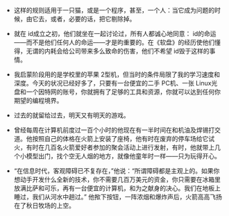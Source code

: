 - 这样的规则适用于一只猫，或是一个程序，甚至，一个人：当它成为问题的时候，由它去，或者，必要的话，把它剔除掉。

- 就在 id成立之初，他们就坐在一起讨论过，所有人都诚心地同意： id的命运——而不是他们任何人的命运——才是昀重要的。在《软盘》的经历使他们懂得，无谓的内耗会给公司带来多么致命的伤害，他们不希望 id毁于这样的事情。

- 我启蒙阶段用的是学校里的苹果 2型机，但当时的条件局限了我的学习速度和深度。今天的状况已经好多了，只要有一台便宜的二手 PC机、一张 Linux光盘和一个因特网的账号，你就拥有了足够的工具和资源，你就可以达到任何你期望的编程境界。

- 过去的就留给过去，明天又有明天的游戏。

- 曾经每周在计算机前度过一百个小时的他现在有一半时间在和机油及焊锡打交道。他按照自己的体格在火箭上安装了座椅，他有时在废弃的停车场给它试火，有时在几百名火箭爱好者参加的聚会活动上进行发射，有时，他就带上几个小模型出门，找个空无人烟的地方，就像他童年时一样——只为玩得开心。 

- “在信息时代，客观障碍已不复存在，”他说：“所谓障碍都是主观上的。如果你想动手开发什么全新的技术，你不需要几百万美元的资金，你只需要在冰箱里放满比萨和可乐，再有一台便宜的计算机，和为之献身的决心。我们在地板上睡过，我们从河水中趟过。” 他揿下按钮，一阵浓烟和爆炸声后，火箭高高飞扬在了秋日牧场的上空。

